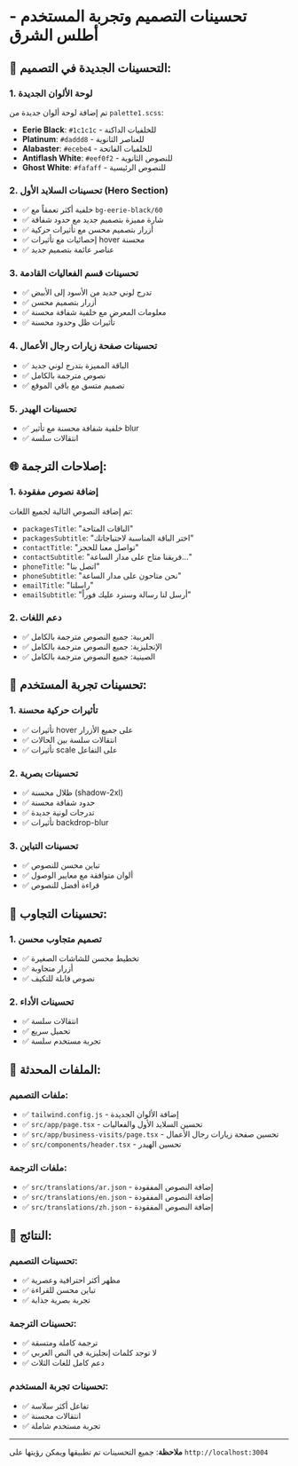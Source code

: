 # تحسينات التصميم وتجربة المستخدم - أطلس الشرق

## 🎨 التحسينات الجديدة في التصميم:

### 1. لوحة الألوان الجديدة
تم إضافة لوحة ألوان جديدة من `palette1.scss`:
- **Eerie Black**: `#1c1c1c` - للخلفيات الداكنة
- **Platinum**: `#daddd8` - للعناصر الثانوية
- **Alabaster**: `#ecebe4` - للخلفيات الفاتحة
- **Antiflash White**: `#eef0f2` - للنصوص الثانوية
- **Ghost White**: `#fafaff` - للنصوص الرئيسية

### 2. تحسينات السلايد الأول (Hero Section)
- ✅ خلفية أكثر تعمقاً مع `bg-eerie-black/60`
- ✅ شارة مميزة بتصميم جديد مع حدود شفافة
- ✅ أزرار بتصميم محسن مع تأثيرات حركية
- ✅ إحصائيات مع تأثيرات hover محسنة
- ✅ عناصر عائمة بتصميم جديد

### 3. تحسينات قسم الفعاليات القادمة
- ✅ تدرج لوني جديد من الأسود إلى الأبيض
- ✅ أزرار بتصميم محسن
- ✅ معلومات المعرض مع خلفية شفافة محسنة
- ✅ تأثيرات ظل وحدود محسنة

### 4. تحسينات صفحة زيارات رجال الأعمال
- ✅ الباقة المميزة بتدرج لوني جديد
- ✅ نصوص مترجمة بالكامل
- ✅ تصميم متسق مع باقي الموقع

### 5. تحسينات الهيدر
- ✅ خلفية شفافة محسنة مع تأثير blur
- ✅ انتقالات سلسة

## 🌐 إصلاحات الترجمة:

### 1. إضافة نصوص مفقودة
تم إضافة النصوص التالية لجميع اللغات:
- `packagesTitle`: "الباقات المتاحة"
- `packagesSubtitle`: "اختر الباقة المناسبة لاحتياجاتك"
- `contactTitle`: "تواصل معنا للحجز"
- `contactSubtitle`: "فريقنا متاح على مدار الساعة..."
- `phoneTitle`: "اتصل بنا"
- `phoneSubtitle`: "نحن متاحون على مدار الساعة"
- `emailTitle`: "راسلنا"
- `emailSubtitle`: "أرسل لنا رسالة وسنرد عليك فوراً"

### 2. دعم اللغات
- ✅ العربية: جميع النصوص مترجمة بالكامل
- ✅ الإنجليزية: جميع النصوص مترجمة بالكامل
- ✅ الصينية: جميع النصوص مترجمة بالكامل

## 🚀 تحسينات تجربة المستخدم:

### 1. تأثيرات حركية محسنة
- ✅ تأثيرات hover على جميع الأزرار
- ✅ انتقالات سلسة بين الحالات
- ✅ تأثيرات scale على التفاعل

### 2. تحسينات بصرية
- ✅ ظلال محسنة (shadow-2xl)
- ✅ حدود شفافة محسنة
- ✅ تدرجات لونية جديدة
- ✅ تأثيرات backdrop-blur

### 3. تحسينات التباين
- ✅ تباين محسن للنصوص
- ✅ ألوان متوافقة مع معايير الوصول
- ✅ قراءة أفضل للنصوص

## 📱 تحسينات التجاوب:

### 1. تصميم متجاوب محسن
- ✅ تخطيط محسن للشاشات الصغيرة
- ✅ أزرار متجاوبة
- ✅ نصوص قابلة للتكيف

### 2. تحسينات الأداء
- ✅ انتقالات سلسة
- ✅ تحميل سريع
- ✅ تجربة مستخدم سلسة

## 🔧 الملفات المحدثة:

### ملفات التصميم:
- ✅ `tailwind.config.js` - إضافة الألوان الجديدة
- ✅ `src/app/page.tsx` - تحسين السلايد الأول والفعاليات
- ✅ `src/app/business-visits/page.tsx` - تحسين صفحة زيارات رجال الأعمال
- ✅ `src/components/header.tsx` - تحسين الهيدر

### ملفات الترجمة:
- ✅ `src/translations/ar.json` - إضافة النصوص المفقودة
- ✅ `src/translations/en.json` - إضافة النصوص المفقودة
- ✅ `src/translations/zh.json` - إضافة النصوص المفقودة

## 🎯 النتائج:

### تحسينات التصميم:
- ✅ مظهر أكثر احترافية وعصرية
- ✅ تباين محسن للقراءة
- ✅ تجربة بصرية جذابة

### تحسينات الترجمة:
- ✅ ترجمة كاملة ومتسقة
- ✅ لا توجد كلمات إنجليزية في النص العربي
- ✅ دعم كامل للغات الثلاث

### تحسينات تجربة المستخدم:
- ✅ تفاعل أكثر سلاسة
- ✅ انتقالات محسنة
- ✅ تجربة مستخدم شاملة

---
**ملاحظة**: جميع التحسينات تم تطبيقها ويمكن رؤيتها على `http://localhost:3004`

